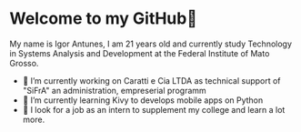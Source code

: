 # **Welcome to my GitHub**👋

My name is Igor Antunes, I am 21 years old and currently study Technology in Systems Analysis and Development at the Federal Institute of Mato Grosso.

* 🔭 I’m currently working on Caratti e Cia LTDA as technical support of "SiFrA" an administration, empreserial programm
* 🌱 I’m currently learning Kivy to develops mobile apps on Python
* 👯 I look for a job as an intern to supplement my college and learn a lot more.
